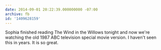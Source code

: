 ```yaml
---
date: 2014-09-01 20:22:39.000000000 -07:00
archive: fb
id: '1409628159'
---
```


Sophia finished reading The Wind in the Willows tonight and now we're watching the old 1987 ABC television special movie version. I haven't seen this in years. It is so great.
